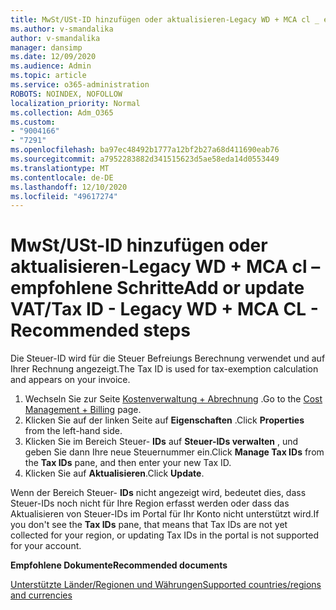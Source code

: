 ```yaml
---
title: MwSt/USt-ID hinzufügen oder aktualisieren-Legacy WD + MCA cl _ empfohlene Schritte
ms.author: v-smandalika
author: v-smandalika
manager: dansimp
ms.date: 12/09/2020
ms.audience: Admin
ms.topic: article
ms.service: o365-administration
ROBOTS: NOINDEX, NOFOLLOW
localization_priority: Normal
ms.collection: Adm_O365
ms.custom:
- "9004166"
- "7291"
ms.openlocfilehash: ba97ec48492b1777a12bf2b27a68d411690eab76
ms.sourcegitcommit: a7952283882d341515623d5ae58eda14d0553449
ms.translationtype: MT
ms.contentlocale: de-DE
ms.lasthandoff: 12/10/2020
ms.locfileid: "49617274"
---
```

# <a name="add-or-update-vattax-id---legacy-wd--mca-cl---recommended-steps"></a><span data-ttu-id="da85b-102">MwSt/USt-ID hinzufügen oder aktualisieren-Legacy WD + MCA cl – empfohlene Schritte</span><span class="sxs-lookup"><span data-stu-id="da85b-102">Add or update VAT/Tax ID - Legacy WD + MCA CL - Recommended steps</span></span>

<span data-ttu-id="da85b-103">Die Steuer-ID wird für die Steuer Befreiungs Berechnung verwendet und auf Ihrer Rechnung angezeigt.</span><span class="sxs-lookup"><span data-stu-id="da85b-103">The Tax ID is used for tax-exemption calculation and appears on your invoice.</span></span>

1. <span data-ttu-id="da85b-104">Wechseln Sie zur Seite [Kostenverwaltung + Abrechnung](https://ms.portal.azure.com/#blade/Microsoft_Azure_GTM/ModernBillingMenuBlade/Overview) .</span><span class="sxs-lookup"><span data-stu-id="da85b-104">Go to the [Cost Management + Billing](https://ms.portal.azure.com/#blade/Microsoft_Azure_GTM/ModernBillingMenuBlade/Overview) page.</span></span> 
2. <span data-ttu-id="da85b-105">Klicken Sie auf der linken Seite auf **Eigenschaften** .</span><span class="sxs-lookup"><span data-stu-id="da85b-105">Click **Properties** from the left-hand side.</span></span> 
3. <span data-ttu-id="da85b-106">Klicken Sie im Bereich Steuer- **IDs** auf **Steuer-IDs verwalten** , und geben Sie dann Ihre neue Steuernummer ein.</span><span class="sxs-lookup"><span data-stu-id="da85b-106">Click **Manage Tax IDs** from the **Tax IDs** pane, and then enter your new Tax ID.</span></span>
4. <span data-ttu-id="da85b-107">Klicken Sie auf **Aktualisieren**.</span><span class="sxs-lookup"><span data-stu-id="da85b-107">Click **Update**.</span></span> 

<span data-ttu-id="da85b-108">Wenn der Bereich Steuer- **IDs** nicht angezeigt wird, bedeutet dies, dass Steuer-IDs noch nicht für Ihre Region erfasst werden oder dass das Aktualisieren von Steuer-IDs im Portal für Ihr Konto nicht unterstützt wird.</span><span class="sxs-lookup"><span data-stu-id="da85b-108">If you don't see the **Tax IDs** pane, that means that Tax IDs are not yet collected for your region, or updating Tax IDs in the portal is not supported for your account.</span></span>

<span data-ttu-id="da85b-109">**Empfohlene Dokumente**</span><span class="sxs-lookup"><span data-stu-id="da85b-109">**Recommended documents**</span></span>

[<span data-ttu-id="da85b-110">Unterstützte Länder/Regionen und Währungen</span><span class="sxs-lookup"><span data-stu-id="da85b-110">Supported countries/regions and currencies</span></span>](https://azure.microsoft.com/pricing/faq/)

